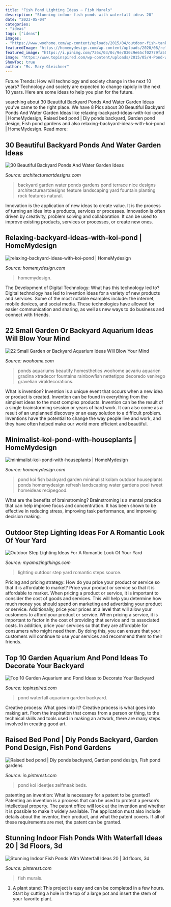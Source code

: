 ```yaml
---
title: "Fish Pond Lighting Ideas ~ Fish Murals"
description: "Stunning indoor fish ponds with waterfall ideas 20"
date: "2023-05-04"
categories:
- "ideas"
tags: ["ideas"]
images:
- "https://www.woohome.com/wp-content/uploads/2015/04/outdoor-fish-tank-pond-woohome-12.jpg"
featuredImage: "https://homemydesign.com/wp-content/uploads/2020/08/relaxing-backyard-ideas-with-koi-pond.jpg"
featured_image: "https://i.pinimg.com/736x/03/0c/9e/030c9e65cf02779fa50fff7f633da1c7.jpg"
image: "https://www.topinspired.com/wp-content/uploads/2015/05/4-Pond-with-Waterfall.jpg"
ShowToc: true
author: "Ms. Mary Gleichner"
---
```



Future Trends: How will technology and society change in the next 10 years?
Technology and society are expected to change rapidly in the next 10 years. Here are some ideas to help you plan for the future.

	

		
searching about 30 Beautiful Backyard Ponds And Water Garden Ideas you've came to the right place. We have 8 Pics about 30 Beautiful Backyard Ponds And Water Garden Ideas like relaxing-backyard-ideas-with-koi-pond | HomeMydesign, Raised bed pond | Diy ponds backyard, Garden pond design, Fish pond gardens and also relaxing-backyard-ideas-with-koi-pond | HomeMydesign. Read more:
		
    
## 30 Beautiful Backyard Ponds And Water Garden Ideas

<img loading=lazy src="http://www.architectureartdesigns.com/wp-content/uploads/2013/04/Backyard-ArchitectureArtDesigns-18.jpg" onerror="this.onerror=null;this.src='https://tse4.mm.bing.net/th?id=OIP.0GZQW2FORqspwuEHa2lCzwHaJ4&amp;pid=15.1';" alt="30 Beautiful Backyard Ponds And Water Garden Ideas">

_Source: architectureartdesigns.com_

>backyard garden water ponds gardens pond terrace nice designs architectureartdesigns feature landscaping yard fountain planting rock features natural. 

	

Innovation is the application of new ideas to create value. It is the process of turning an idea into a products, services or processes. Innovation is often driven by creativity, problem solving and collaboration. It can be used to improve existing products, services or processes, or create new ones.

    
## Relaxing-backyard-ideas-with-koi-pond | HomeMydesign

<img loading=lazy src="https://homemydesign.com/wp-content/uploads/2020/08/relaxing-backyard-ideas-with-koi-pond.jpg" onerror="this.onerror=null;this.src='https://tse1.mm.bing.net/th?id=OIP.cIGf7jOUY_esI4w9YJIY_QHaLH&amp;pid=15.1';" alt="relaxing-backyard-ideas-with-koi-pond | HomeMydesign">

_Source: homemydesign.com_

>homemydesign. 

	

The Development of Digital Technology: What has this technology led to?
Digital technology has led to invention ideas for a variety of new products and services. Some of the most notable examples include: the internet, mobile devices, and social media. These technologies have allowed for easier communication and sharing, as well as new ways to do business and connect with friends.

    
## 22 Small Garden Or Backyard Aquarium Ideas Will Blow Your Mind

<img loading=lazy src="https://www.woohome.com/wp-content/uploads/2015/04/outdoor-fish-tank-pond-woohome-12.jpg" onerror="this.onerror=null;this.src='https://tse4.mm.bing.net/th?id=OIP.EAot-lPifNTfgNdioRtMXAHaKf&amp;pid=15.1';" alt="22 Small Garden or Backyard Aquarium Ideas Will Blow Your Mind">

_Source: woohome.com_

>ponds aquariums beautify homesthetics woohome acvariu aquarien gradina xtradecor fountains rainbowfish nettetipps decoredo venirego gravelian viraldecorations. 

	

What is invention?
Invention is a unique event that occurs when a new idea or product is created. Invention can be found in everything from the simplest ideas to the most complex products. Invention can be the result of a single brainstorming session or years of hard work. It can also come as a result of an unplanned discovery or an easy solution to a difficult problem. Inventions have the potential to change the way people live and work, and they have often helped make our world more efficient and beautiful.

    
## Minimalist-koi-pond-with-houseplants | HomeMydesign

<img loading=lazy src="https://homemydesign.com/wp-content/uploads/2020/08/minimalist-koi-pond-with-houseplants.jpg" onerror="this.onerror=null;this.src='https://tse4.mm.bing.net/th?id=OIP.h4CAa3Ce5INuVPcMEkB5kgHaJ4&amp;pid=15.1';" alt="minimalist-koi-pond-with-houseplants | HomeMydesign">

_Source: homemydesign.com_

>pond koi fish backyard garden minimalist kolam outdoor houseplants ponds homemydesign refresh landscaping water gardens pool tweet homeideas recipegood. 

	

What are the benefits of brainstroming?
Brainstroming is a mental practice that can help improve focus and concentration. It has been shown to be effective in reducing stress, improving task performance, and improving decision making.

    
## Outdoor Step Lighting Ideas For A Romantic Look Of Your Yard

<img loading=lazy src="http://myamazingthings.com/wp-content/uploads/2017/03/steps.jpg" onerror="this.onerror=null;this.src='https://tse4.mm.bing.net/th?id=OIP.zBzbhQvec5DsPyiNPxc2ZwHaJ4&amp;pid=15.1';" alt="Outdoor Step Lighting Ideas For A Romantic Look Of Your Yard">

_Source: myamazingthings.com_

>lighting outdoor step yard romantic steps source. 

	

Pricing and pricing strategy: How do you price your product or service so that it is affordable to market?
Price your product or service so that it is affordable to market. When pricing a product or service, it is important to consider the cost of goods and services. This will help you determine how much money you should spend on marketing and advertising your product or service. Additionally, price your prices at a level that will allow your customers to afford your product or service. When pricing a service, it is important to factor in the cost of providing that service and its associated costs. In addition, price your services so that they are affordable for consumers who might need them. By doing this, you can ensure that your customers will continue to use your services and recommend them to their friends.

    
## Top 10 Garden Aquarium And Pond Ideas To Decorate Your Backyard

<img loading=lazy src="https://www.topinspired.com/wp-content/uploads/2015/05/4-Pond-with-Waterfall.jpg" onerror="this.onerror=null;this.src='https://tse2.mm.bing.net/th?id=OIP.z5DJZUhFIeeCtysS8xGi0QHaKL&amp;pid=15.1';" alt="Top 10 Garden Aquarium and Pond Ideas to Decorate Your Backyard">

_Source: topinspired.com_

>pond waterfall aquarium garden backyard. 

	

Creative process: What goes into it?
Creative process is what goes into making art. From the inspiration that comes from a person or thing, to the technical skills and tools used in making an artwork, there are many steps involved in creating good art.

    
## Raised Bed Pond | Diy Ponds Backyard, Garden Pond Design, Fish Pond Gardens

<img loading=lazy src="https://i.pinimg.com/736x/03/0c/9e/030c9e65cf02779fa50fff7f633da1c7.jpg" onerror="this.onerror=null;this.src='https://tse1.mm.bing.net/th?id=OIP.vdu7BQVY8C-dJxImIOZgBgHaPO&amp;pid=15.1';" alt="Raised bed pond | Diy ponds backyard, Garden pond design, Fish pond gardens">

_Source: in.pinterest.com_

>pond koi ideetjes zelfmaak beds. 

	

patenting an invention: What is necessary for a patent to be granted?
Patenting an invention is a process that can be used to protect a person’s intellectual property. The patent office will look at the invention and whether it is possible to make it widely available. The application must also include details about the inventor, their product, and what the patent covers. If all of these requirements are met, the patent can be granted.

    
## Stunning Indoor Fish Ponds With Waterfall Ideas 20 | 3d Floors, 3d

<img loading=lazy src="https://i.pinimg.com/736x/38/a9/d6/38a9d64f17d66a08a0b4b36703f52876.jpg" onerror="this.onerror=null;this.src='https://tse1.mm.bing.net/th?id=OIP.2f8iyXQuV5PRVdppy3I4owHaIU&amp;pid=15.1';" alt="Stunning Indoor Fish Ponds With Waterfall Ideas 20 | 3d floors, 3d">

_Source: pinterest.com_

>fish murals. 

	

1. A plant stand: This project is easy and can be completed in a few hours. Start by cutting a hole in the top of a large pot and insert the stem of your favorite plant.

